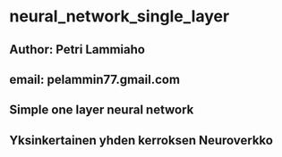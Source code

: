 # neural_network_single_layer
## Author: Petri Lammiaho 
## email: pelammin77.gmail.com 
## Simple one layer neural network 
## Yksinkertainen yhden kerroksen Neuroverkko
